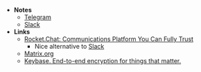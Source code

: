 - **Notes**
	- [Telegram](Apps/Telegram.md)
	- [Slack](Slack.md)
- **Links**
	- [Rocket.Chat: Communications Platform You Can Fully Trust](https://rocket.chat)
		- Nice alternative to [Slack](Slack.md)
	- [Matrix.org](https://matrix.org)
	- [Keybase. End-to-end encryption for things that matter.](https://keybase.io/)